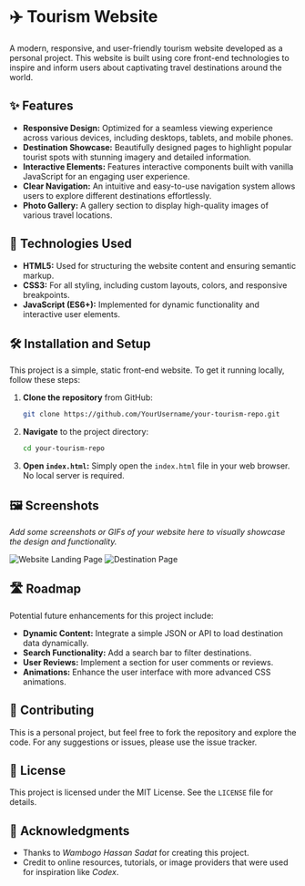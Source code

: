 # ✈️ Tourism Website

A modern, responsive, and user-friendly tourism website developed as a personal project. This website is built using core front-end technologies to inspire and inform users about captivating travel destinations around the world.

## ✨ Features

*   **Responsive Design:** Optimized for a seamless viewing experience across various devices, including desktops, tablets, and mobile phones.
*   **Destination Showcase:** Beautifully designed pages to highlight popular tourist spots with stunning imagery and detailed information.
*   **Interactive Elements:** Features interactive components built with vanilla JavaScript for an engaging user experience.
*   **Clear Navigation:** An intuitive and easy-to-use navigation system allows users to explore different destinations effortlessly.
*   **Photo Gallery:** A gallery section to display high-quality images of various travel locations.

## 🚀 Technologies Used

*   **HTML5:** Used for structuring the website content and ensuring semantic markup.
*   **CSS3:** For all styling, including custom layouts, colors, and responsive breakpoints.
*   **JavaScript (ES6+):** Implemented for dynamic functionality and interactive user elements.

## 🛠️ Installation and Setup

This project is a simple, static front-end website. To get it running locally, follow these steps:

1.  **Clone the repository** from GitHub:
    ```bash
    git clone https://github.com/YourUsername/your-tourism-repo.git
    ```
2.  **Navigate** to the project directory:
    ```bash
    cd your-tourism-repo
    ```
3.  **Open `index.html`:**
    Simply open the `index.html` file in your web browser. No local server is required.

## 🖼️ Screenshots

_Add some screenshots or GIFs of your website here to visually showcase the design and functionality._

![Website Landing Page](https://via.placeholder.com/800x500.png?text=Landing+Page+Screenshot)
![Destination Page](https://via.placeholder.com/800x500.png?text=Destination+Page+Screenshot)

## 🛣️ Roadmap

Potential future enhancements for this project include:

*   **Dynamic Content:** Integrate a simple JSON or API to load destination data dynamically.
*   **Search Functionality:** Add a search bar to filter destinations.
*   **User Reviews:** Implement a section for user comments or reviews.
*   **Animations:** Enhance the user interface with more advanced CSS animations.

## 🤝 Contributing

This is a personal project, but feel free to fork the repository and explore the code. For any suggestions or issues, please use the issue tracker.

## 📄 License

This project is licensed under the MIT License. See the `LICENSE` file for details.

## 🙏 Acknowledgments

*   Thanks to *Wambogo Hassan Sadat* for creating this project.
*   Credit to online resources, tutorials, or image providers that were used for inspiration like *Codex*.
